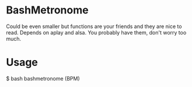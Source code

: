 # BashMetronome

Could be even smaller but functions are your friends and they are nice to read. Depends on aplay and alsa. You probably have them, don't worry too much.

# Usage

$ bash bashmetronome (BPM)

